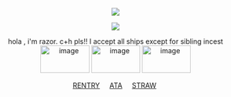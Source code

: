 <div align="center">

<div align="center">

![](https://komarev.com/ghpvc/?username=vampyrezcry&color=55649f&label=the+dream+yet+to+be+dreamed)

![](https://64.media.tumblr.com/a85f50ff9a62527135b3bc3396d0572e/c6281a24c987ceea-ec/s400x600/dd5500f2efc3785ebeb7d56603f1db2930cf73e5.pnj)

hola , i'm razor. c+h pls!! I accept all ships except for sibling incest <img width="100" height="56" alt="image" src="https://github.com/user-attachments/assets/9993313b-8e1e-4600-9048-3f82f66ccf25" />
<img width="99" height="56" alt="image" src="https://github.com/user-attachments/assets/0ad2b9de-55d7-40fc-a0bf-4550d7dbb2f1" /> <img width="99" height="56" alt="image" src="https://github.com/user-attachments/assets/10b5daa3-b3a8-4ab3-8a5f-42ede51115d6" /> 



 [RENTRY](https://rentry.co/ilovedainsleif)‎ ‎  ‎  ‎  ‎ [ATA](https://vampyrezcry.atabook.org) ‎  ‎  ‎  ‎ [STRAW](https://vampyrezcry.straw.page)
 ‎ 
